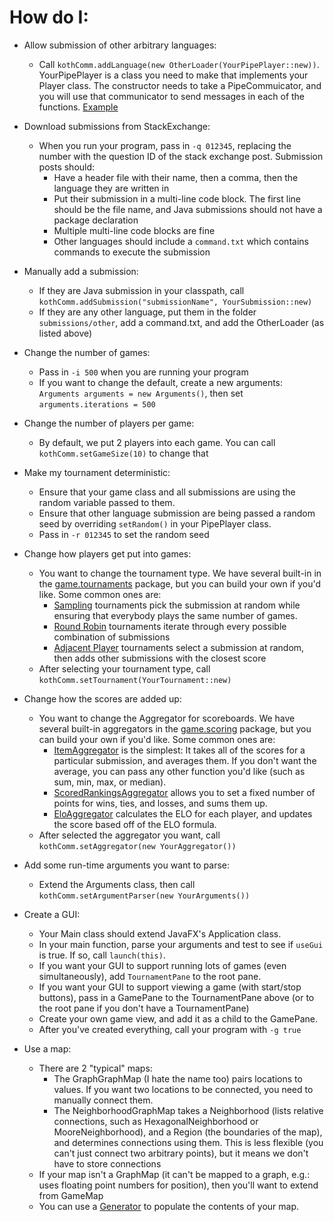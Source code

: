 # How do I:

- Allow submission of other arbitrary languages:
  - Call `kothComm.addLanguage(new OtherLoader(YourPipePlayer::new))`.  YourPipePlayer is a class you need to make that implements your Player class.  The constructor needs to take a PipeCommuicator, and you will use that communicator to send messages in each of the functions.  [Example](https://github.com/nathanmerrill/StockExchange/blob/master/src/main/java/com/ppcg/stockexchange/PipeBot.java)

- Download submissions from StackExchange:
  - When you run your program, pass in `-q 012345`, replacing the number with the question ID of the stack exchange post.  Submission posts should:
    - Have a header file with their name, then a comma, then the language they are written in
    - Put their submission in a multi-line code block.  The first line should be the file name, and Java submissions should not have a package declaration
    - Multiple multi-line code blocks are fine
    - Other languages should include a `command.txt` which contains commands to execute the submission

- Manually add a submission:
  - If they are Java submission in your classpath, call `kothComm.addSubmission("submissionName", YourSubmission::new)`
  - If they are any other language, put them in the folder `submissions/other`, add a command.txt, and add the OtherLoader (as listed above)
  
- Change the number of games:
  - Pass in `-i 500` when you are running your program
  - If you want to change the default, create a new arguments: `Arguments arguments = new Arguments()`, then set `arguments.iterations = 500`


- Change the number of players per game:
  - By default, we put 2 players into each game.  You can call `kothComm.setGameSize(10)` to change that
  
- Make my tournament deterministic:
  - Ensure that your game class and all submissions are using the random variable passed to them.
  - Ensure that other language submission are being passed a random seed by overriding `setRandom()` in your PipePlayer class.
  - Pass in `-r 012345` to set the random seed

- Change how players get put into games:
  - You want to change the tournament type.  We have several built-in in the [game.tournaments](https://github.com/nathanmerrill/KotHComm/tree/master/src/main/java/com/nmerrill/kothcomm/game/tournaments) package, but you can build your own if you'd like.  Some common ones are:
    - [Sampling](https://github.com/nathanmerrill/KotHComm/blob/master/src/main/java/com/nmerrill/kothcomm/game/tournaments/Sampling.java) tournaments pick the submission at random while ensuring that everybody plays the same number of games.
    - [Round Robin](https://github.com/nathanmerrill/KotHComm/blob/master/src/main/java/com/nmerrill/kothcomm/game/tournaments/RoundRobin.java) tournaments iterate through every possible combination of submissions
    - [Adjacent Player](https://github.com/nathanmerrill/KotHComm/blob/master/src/main/java/com/nmerrill/kothcomm/game/tournaments/AdjacentPlayer.java) tournaments select a submission at random, then adds other submissions with the closest score
  - After selecting your tournament type, call `kothComm.setTournament(YourTournament::new)`

- Change how the scores are added up:
  - You want to change the Aggregator for scoreboards.   We have several built-in aggregators in the [game.scoring](https://github.com/nathanmerrill/KotHComm/tree/master/src/main/java/com/nmerrill/kothcomm/game/scoring) package, but you can build your own if you'd like.  Some common ones are:
    - [ItemAggregator](https://github.com/nathanmerrill/KotHComm/blob/master/src/main/java/com/nmerrill/kothcomm/game/scoring/ItemAggregator.java) is the simplest:  It takes all of the scores for a particular submission, and averages them.  If you don't want the average, you can pass any other function you'd like (such as sum, min, max, or median).
    - [ScoredRankingsAggregator](https://github.com/nathanmerrill/KotHComm/blob/master/src/main/java/com/nmerrill/kothcomm/game/scoring/ScoredRankingsAggregator.java) allows you to set a fixed number of points for wins, ties, and losses, and sums them up.
    - [EloAggregator](https://github.com/nathanmerrill/KotHComm/blob/master/src/main/java/com/nmerrill/kothcomm/game/scoring/EloAggregator.java) calculates the ELO for each player, and updates the score based off of the ELO formula.
  - After selected the aggregator you want, call `kothComm.setAggregator(new YourAggregator())`

- Add some run-time arguments you want to parse:
  - Extend the Arguments class, then call `kothComm.setArgumentParser(new YourArguments())`


- Create a GUI:
  - Your Main class should extend JavaFX's Application class.
  - In your main function, parse your arguments and test to see if `useGui` is true.  If so, call `launch(this)`.
  - If you want your GUI to support running lots of games (even simultaneously), add `TournamentPane` to the root pane.
  - If you want your GUI to support viewing a game (with start/stop buttons), pass in a GamePane to the TournamentPane above (or to the root pane if you don't have a TournamentPane)
  - Create your own game view, and add it as a child to the GamePane.
  - After you've created everything, call your program with `-g true`
  
- Use a map:
  - There are 2 "typical" maps:  
    - The GraphGraphMap (I hate the name too) pairs locations to values.  If you want two locations to be connected, you need to manually connect them.
    - The NeighborhoodGraphMap takes a Neighborhood (lists relative connections, such as HexagonalNeighborhood or MooreNeighborhood), and a Region (the boundaries of the map), and determines connections using them.  This is less flexible (you can't just connect two arbitrary points), but it means we don't have to store connections
  - If your map isn't a GraphMap (it can't be mapped to a graph, e.g.: uses floating point numbers for position), then you'll want to extend from GameMap
  - You can use a [Generator](https://github.com/nathanmerrill/KotHComm/tree/master/src/main/java/com/nmerrill/kothcomm/game/maps/generators) to populate the contents of your map.
